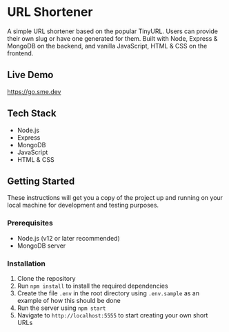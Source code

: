 # URL Shortener

A simple URL shortener based on the popular TinyURL. Users can provide their own slug or have one generated for them. Built with Node, Express & MongoDB on the backend, and vanilla JavaScript, HTML & CSS on the frontend.

## Live Demo

https://go.sme.dev

## Tech Stack

- Node.js
- Express
- MongoDB
- JavaScript
- HTML & CSS

## Getting Started

These instructions will get you a copy of the project up and running on your local machine for development and testing purposes.

### Prerequisites

- Node.js (v12 or later recommended)
- MongoDB server

### Installation

1. Clone the repository
2. Run `npm install` to install the required dependencies
3. Create the file `.env` in the root directory using `.env.sample` as an example of how this should be done
4. Run the server using `npm start`
5. Navigate to `http://localhost:5555` to start creating your own short URLs
